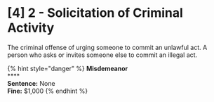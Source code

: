 # \[4] 2 - Solicitation of Criminal Activity

The criminal offense of urging someone to commit an unlawful act. A person who asks or invites someone else to commit an illegal act.

{% hint style="danger" %}
**Misdemeanor**\
****\
**Sentence:** None\
**Fine:** $1,000
{% endhint %}
